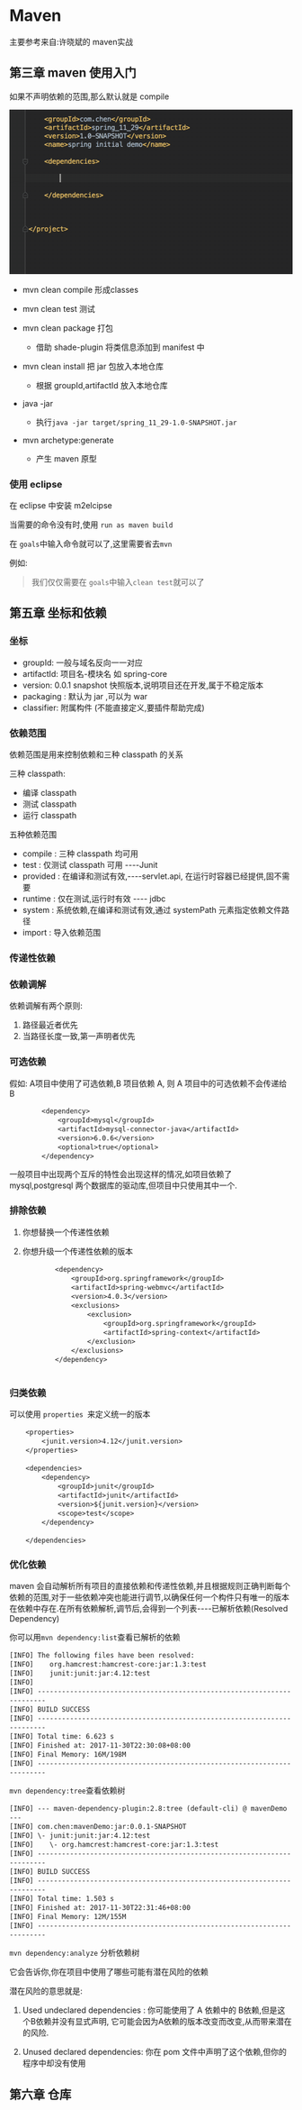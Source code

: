# Maven

主要参考来自:许晓斌的 maven实战

## 第三章 maven 使用入门


 如果不声明依赖的范围,那么默认就是 compile

![](gif/add_junit.gif)

 
- mvn clean compile 形成classes
- mvn clean test 测试 
- mvn clean package 打包

	- 借助 shade-plugin 将类信息添加到 manifest 中

- mvn clean install 把 jar 包放入本地仓库

	- 根据 groupId,artifactId 放入本地仓库

- java -jar 
 
 	- 执行```java -jar target/spring_11_29-1.0-SNAPSHOT.jar```

- mvn archetype:generate 
	
	-  产生 maven 原型


### 使用 eclipse 

在 eclipse 中安装 m2elcipse

当需要的命令没有时,使用 ```run as maven build```

在 ```goals```中输入命令就可以了,这里需要省去```mvn```

例如:
	
> 我们仅仅需要在 ```goals```中输入```clean test```就可以了

## 第五章 坐标和依赖

### 坐标

- groupId: 一般与域名反向一一对应
- artifactId: 项目名-模块名  如 spring-core
- version: 0.0.1 snapshot 快照版本,说明项目还在开发,属于不稳定版本
- packaging : 默认为 jar ,可以为 war
- classifier: 附属构件 (不能直接定义,要插件帮助完成)


### 依赖范围

依赖范围是用来控制依赖和三种 classpath 的关系

三种 classpath:

- 编译 classpath
- 测试 classpath
- 运行 classpath

五种依赖范围

- compile : 三种 classpath 均可用
- test : 仅测试 classpath 可用 ----Junit
- provided : 在编译和测试有效,----servlet.api, 在运行时容器已经提供,固不需要 
- runtime : 仅在测试,运行时有效 ---- jdbc
- system : 系统依赖,在编译和测试有效,通过 systemPath 元素指定依赖文件路径
- import : 导入依赖范围

### 传递性依赖



### 依赖调解

依赖调解有两个原则:

1. 路径最近者优先
2. 当路径长度一致,第一声明者优先

### 可选依赖

 假如: A项目中使用了可选依赖,B 项目依赖 A, 则 A 项目中的可选依赖不会传递给 B
 
 
```
        <dependency>
            <groupId>mysql</groupId>
            <artifactId>mysql-connector-java</artifactId>
            <version>6.0.6</version>
            <optional>true</optional>
        </dependency>

```

 一般项目中出现两个互斥的特性会出现这样的情况,如项目依赖了 mysql,postgresql 两个数据库的驱动库,但项目中只使用其中一个.
 
### 排除依赖
 
1. 你想替换一个传递性依赖
2. 你想升级一个传递性依赖的版本
 
	```
	 		<dependency>
	            <groupId>org.springframework</groupId>
	            <artifactId>spring-webmvc</artifactId>
	            <version>4.0.3</version>
	            <exclusions>
	                <exclusion>
	                    <groupId>org.springframework</groupId>
	                    <artifactId>spring-context</artifactId>
	                </exclusion>
	            </exclusions>
	        </dependency>
	 
	```
 
### 归类依赖

可以使用 ```properties ```来定义统一的版本


```	
 	<properties>
        <junit.version>4.12</junit.version>
    </properties>
	
    <dependencies>
        <dependency>
            <groupId>junit</groupId>
            <artifactId>junit</artifactId>
            <version>${junit.version}</version>
            <scope>test</scope>
        </dependency>
	
    </dependencies>
```

### 优化依赖

maven 会自动解析所有项目的直接依赖和传递性依赖,并且根据规则正确判断每个依赖的范围,对于一些依赖冲突也能进行调节,以确保任何一个构件只有唯一的版本在依赖中存在.在所有依赖解析,调节后,会得到一个列表----已解析依赖(Resolved Dependency)

你可以用```mvn dependency:list```查看已解析的依赖

```
[INFO] The following files have been resolved:
[INFO]    org.hamcrest:hamcrest-core:jar:1.3:test
[INFO]    junit:junit:jar:4.12:test
[INFO] 
[INFO] ------------------------------------------------------------------------
[INFO] BUILD SUCCESS
[INFO] ------------------------------------------------------------------------
[INFO] Total time: 6.623 s
[INFO] Finished at: 2017-11-30T22:30:08+08:00
[INFO] Final Memory: 16M/198M
[INFO] ------------------------------------------------------------------------

```

```mvn dependency:tree```查看依赖树

```
[INFO] --- maven-dependency-plugin:2.8:tree (default-cli) @ mavenDemo ---
[INFO] com.chen:mavenDemo:jar:0.0.1-SNAPSHOT
[INFO] \- junit:junit:jar:4.12:test
[INFO]    \- org.hamcrest:hamcrest-core:jar:1.3:test
[INFO] ------------------------------------------------------------------------
[INFO] BUILD SUCCESS
[INFO] ------------------------------------------------------------------------
[INFO] Total time: 1.503 s
[INFO] Finished at: 2017-11-30T22:31:46+08:00
[INFO] Final Memory: 12M/155M
[INFO] ------------------------------------------------------------------------
```

```mvn dependency:analyze``` 分析依赖树

它会告诉你,你在项目中使用了哪些可能有潜在风险的依赖

潜在风险的意思就是:

1. Used undeclared dependencies :  你可能使用了 A 依赖中的 B依赖,但是这个B依赖并没有显式声明, 它可能会因为A依赖的版本改变而改变,从而带来潜在的风险.

2. Unused declared dependencies: 你在 pom 文件中声明了这个依赖,但你的程序中却没有使用


## 第六章 仓库












